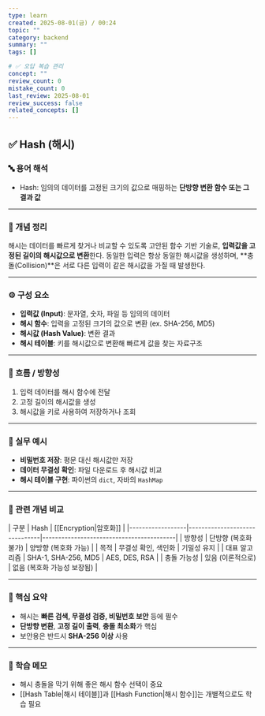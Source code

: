 ```yaml
---
type: learn
created: 2025-08-01(금) / 00:24
topic: ""
category: backend
summary: ""
tags: []

# ✅ 오답 복습 관리
concept: ""
review_count: 0
mistake_count: 0
last_review: 2025-08-01
review_success: false
related_concepts: []
---
```

## ✅ Hash (해시)

### 🔤 용어 해석
- Hash: 임의의 데이터를 고정된 크기의 값으로 매핑하는 **단방향 변환 함수 또는 그 결과 값**

---

### 📌 개념 정리
해시는 데이터를 빠르게 찾거나 비교할 수 있도록 고안된 함수 기반 기술로, **입력값을 고정된 길이의 해시값으로 변환**한다. 동일한 입력은 항상 동일한 해시값을 생성하며, **충돌(Collision)**은 서로 다른 입력이 같은 해시값을 가질 때 발생한다.

---

### ⚙️ 구성 요소
- **입력값 (Input)**: 문자열, 숫자, 파일 등 임의의 데이터
- **해시 함수**: 입력을 고정된 크기의 값으로 변환 (ex. SHA-256, MD5)
- **해시값 (Hash Value)**: 변환 결과
- **해시 테이블**: 키를 해시값으로 변환해 빠르게 값을 찾는 자료구조

---

### 🧭 흐름 / 방향성
1. 입력 데이터를 해시 함수에 전달
2. 고정 길이의 해시값을 생성
3. 해시값을 키로 사용하여 저장하거나 조회

---

### 💬 실무 예시
- **비밀번호 저장**: 평문 대신 해시값만 저장
- **데이터 무결성 확인**: 파일 다운로드 후 해시값 비교
- **해시 테이블 구현**: 파이썬의 `dict`, 자바의 `HashMap`

---

### 🔁 관련 개념 비교
| 구분             | Hash                          | [[Encryption|암호화]]                    |
|------------------|-------------------------------|------------------------------------------|
| 방향성           | 단방향 (복호화 불가)          | 양방향 (복호화 가능)                     |
| 목적             | 무결성 확인, 색인화           | 기밀성 유지                              |
| 대표 알고리즘    | SHA-1, SHA-256, MD5           | AES, DES, RSA                            |
| 충돌 가능성      | 있음 (이론적으로)              | 없음 (복호화 가능성 보장됨)             |

---

### 🎯 핵심 요약
- 해시는 **빠른 검색, 무결성 검증, 비밀번호 보안** 등에 필수
- **단방향 변환**, **고정 길이 출력**, **충돌 최소화**가 핵심
- 보안용은 반드시 **SHA-256 이상** 사용

---

### 🧠 학습 메모
- 해시 충돌을 막기 위해 좋은 해시 함수 선택이 중요
- [[Hash Table|해시 테이블]]과 [[Hash Function|해시 함수]]는 개별적으로도 학습 필요
